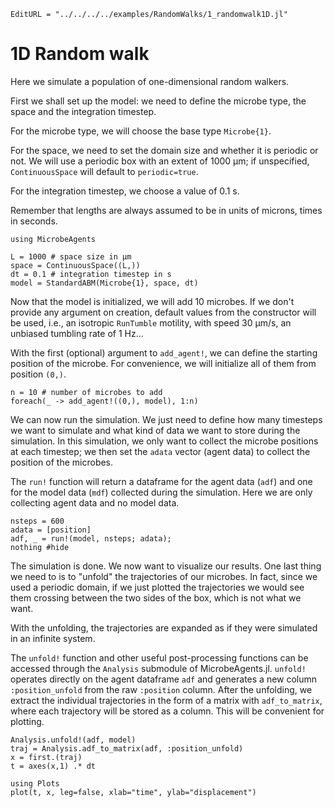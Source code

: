 ```@meta
EditURL = "../../../../examples/RandomWalks/1_randomwalk1D.jl"
```

# 1D Random walk

Here we simulate a population of one-dimensional random walkers.

First we shall set up the model: we need to define the microbe type,
the space and the integration timestep.

For the microbe type, we will choose the base type `Microbe{1}`.

For the space, we need to set the domain size and whether it is periodic or not.
We will use a periodic box with an extent of 1000 μm;
if unspecified, `ContinuousSpace` will default to `periodic=true`.

For the integration timestep, we choose a value of 0.1 s.

Remember that lengths are always assumed to be in units of microns, times in seconds.

````@example 1_randomwalk1D
using MicrobeAgents

L = 1000 # space size in μm
space = ContinuousSpace((L,))
dt = 0.1 # integration timestep in s
model = StandardABM(Microbe{1}, space, dt)
````

Now that the model is initialized, we will add 10 microbes.
If we don't provide any argument on creation, default values from the constructor
will be used, i.e., an isotropic `RunTumble` motility, with speed 30 μm/s, an
unbiased tumbling rate of 1 Hz...

With the first (optional) argument to `add_agent!`, we can define the starting
position of the microbe. For convenience, we will initialize all of them
from position `(0,)`.

````@example 1_randomwalk1D
n = 10 # number of microbes to add
foreach(_ -> add_agent!((0,), model), 1:n)
````

We can now run the simulation.
We just need to define how many timesteps we want to simulate
and what kind of data we want to store during the simulation.
In this simulation, we only want to collect the microbe positions
at each timestep; we then set the `adata` vector (agent data)
to collect the position of the microbes.

The `run!` function will return a dataframe for the agent data (`adf`)
and one for the model data (`mdf`) collected during the simulation.
Here we are only collecting agent data and no model data.

````@example 1_randomwalk1D
nsteps = 600
adata = [position]
adf, _ = run!(model, nsteps; adata);
nothing #hide
````

The simulation is done. We now want to visualize our results.
One last thing we need to is to "unfold" the trajectories of our microbes.
In fact, since we used a periodic domain, if we just plotted the trajectories
we would see them crossing between the two sides of the box, which is not what we want.

With the unfolding, the trajectories are expanded as if they were simulated in an
infinite system.

The `unfold!` function and other useful post-processing functions can be
accessed through the `Analysis` submodule of MicrobeAgents.jl.
`unfold!` operates directly on the agent dataframe `adf`
and generates a new column `:position_unfold` from the raw `:position` column.
After the unfolding, we extract the individual trajectories in the form of a
matrix with `adf_to_matrix`, where each trajectory will be stored as a column.
This will be convenient for plotting.

````@example 1_randomwalk1D
Analysis.unfold!(adf, model)
traj = Analysis.adf_to_matrix(adf, :position_unfold)
x = first.(traj)
t = axes(x,1) .* dt

using Plots
plot(t, x, leg=false, xlab="time", ylab="displacement")
````


